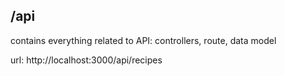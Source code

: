 ## <root>/api

contains everything related to API: controllers, route, data model

url: http://localhost:3000/api/recipes
